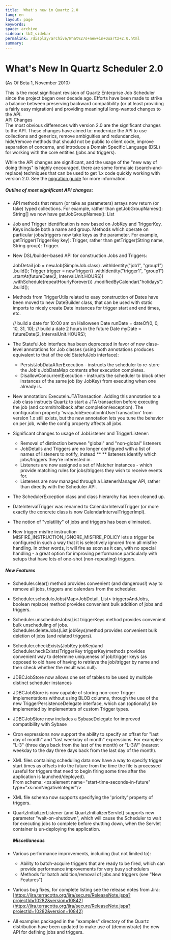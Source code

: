 ```yaml
---
title:  What's new in Quartz 2.0  
lang: en
layout: page
keywords:
space: archive
sidebar: lb2_sidebar
permalink: /display/archive/What%27s+new+in+Quartz+2.0.html
summary:
---
```


What's New In Quartz Scheduler 2.0
==================================

(As Of Beta 1, November 2010)

This is the most significant revision of Quartz Enterprise Job Scheduler since the project began over decade ago. Efforts have been made to strike a balance between preserving backward compatibility (or at least providing a fairly easy migration) and providing meaningful long-wanted changes to the API.  
API Changes  
The most obvious differences with version 2.0 are the significant changes to the API. These changes have aimed to: modernize the API to use collections and generics, remove ambiguities and redundancies, hide/remove methods that should not be public to client code, improve separation of concerns, and introduce a Domain Specific Language (DSL) for working with the core entities (jobs and triggers).

While the API changes are significant, and the usage of the "new way of doing things" is highly encouraged, there are some formulaic (search-and-replace) techniques that can be used to get 1.x code quickly working with version 2.0. See the [migration guide](migration+guide) for more information.

##### Outline of most significant API changes:

*   API methods that return (or take as parameters) arrays now return (or take) typed collections. For example, rather than getJobGroupNames(): String\[\] we now have getJobGroupNames(): List<String>
*   Job and Trigger identification is now based on JobKey and TriggerKey. Keys include both a name and group. Methods which operate on particular jobs/triggers now take keys as the parameter. For example, getTrigger(TriggerKey key): Trigger, rather than getTrigger(String name, String group): Trigger.
*   New DSL/builder-based API for construction Jobs and Triggers:
    
    JobDetail job = newJob(SimpleJob.class)
    .withIdentity("job1", "group1")
    .build();
    Trigger trigger = newTrigger()
    .withIdentity("trigger1", "group1")
    .startAt(futureDate(2, IntervalUnit.HOURS))
    .withSchedule(repeatHourlyForever())
    .modifiedByCalendar("holidays")
    .build();
    
*   Methods from TriggerUtils related to easy construction of Dates have been moved to new DateBuilder class, that can be used with static imports to nicely create Date instances for trigger start and end times, etc.
    
    // build a date for 10:00 am on Halloween
    Date  runDate = dateOf(0, 0, 10, 31, 10);
    // build a date 2 hours in the future
    Date myDate = futureDate(2, IntervalUnit.HOURS);
    
*   The StatefulJob interface has been deprecated in favor of new class-level annotations for Job classes (using both annotations produces equivalent to that of the old StatefulJob interface):
    *   PersistJobDataAfterExecution - instructs the scheduler to re-store the Job's JobDataMap contents after execution completes.
    *   DisallowConcurrentExecution - instructs the scheduler to block other instances of the same job (by JobKey) from executing when one already is.
*   New annotation: ExecuteInJTATransaction. Adding this annotation to a Job class instructs Quartz to start a JTA transaction before executing the job (and commit/rollback after completion/exception). The configuration property 'wrapJobExecutionInUserTransaction' from version 1.x still exists, but the new annotation lets you tune the behavior on per job, while the config property affects all jobs.
*   Significant changes to usage of JobListener and TriggerListener:
    *   Removal of distinction between "global" and "non-global" listeners
    *   JobDetails and Triggers are no longer configured with a list of names of listeners to notify, instead \*\* \*\* listeners identify which jobs/triggers they're interested in.
    *   Listeners are now assigned a set of Matcher instances - which provide matching rules for jobs/triggers they wish to receive events for.
    *   Listeners are now managed through a ListenerManager API, rather than directly with the Scheduler API.
*   The SchedulerException class and class hierarchy has been cleaned up.
*   DateIntervalTrigger was renamed to CalendarIntervalTrigger (or more exactly the concrete class is now CalendarIntervalTriggerImpl).
*   The notion of "volatility" of jobs and triggers has been eliminated.
*   New trigger misfire instruction MISFIRE\_INSTRUCTION\_IGNORE\_MISFIRE\_POLICY lets a trigger be configured in such a way that it is selectively ignored from all misfire handling. In other words, it will fire as soon as it can, with no special handling - a great option for improving performance particularly with setups that have lots of one-shot (non-repeating) triggers.

##### New Features

*   Scheduler.clear() method provides convenient (and dangerous!) way to remove all jobs, triggers and calendars from the scheduler.
*   Scheduler.scheduleJobs(Map<JobDetail, List<Trigger>> triggersAndJobs, boolean replace) method provides convenient bulk addition of jobs and triggers.
*   Scheduler.unscheduleJobs(List<TriggerKey> triggerKeys method provides convenient bulk unscheduling of jobs.  
    Scheduler.deleteJobs(List<JobKey> jobKeys)method provides convenient bulk deletion of jobs (and related triggers).
*   Scheduler.checkExists(JobKey jobKey)and Scheduler.heckExists(TriggerKey triggerKey)methods provides convenient way to determine uniqueness of job/trigger keys (as opposed to old have of having to retrieve the job/trigger by name and then check whether the result was null).
*   JDBCJobStore now allows one set of tables to be used by multiple distinct scheduler instances
*   JDBCJobStore is now capable of storing non-core Trigger implementations without using BLOB columns, through the use of the new TriggerPersistenceDelegate interface, which can (optionally) be implemented by implementers of custom Trigger types.
*   JDBCJobStore now includes a SybaseDelegate for improved compatibility with Sybase
*   Cron expressions now support the ability to specify an offset for "last day of month" and "last weekday of month" expressions. For examples: "L-3" (three days back from the last of the month) or "L-3W" (nearest weekday to the day three days back from the last day of the month).
*   XML files containing scheduling data now have a way to specify trigger start times as offsets into the future from the time the file is processed (useful for triggers that need to begin firing some time after the application is launched/deployed).  
    From schema: <xs:element name="start-time-seconds-in-future" type="xs:nonNegativeInteger"/>
*   XML file schema now supports specifying the 'priority' property of triggers.
*   QuartzInitializerListener (and QuartzInitializerServlet) supports new parameter "wait-on-shutdown", which will cause the Scheduler to wait for executing jobs to complete before shutting down, when the Servlet container is un-deploying the application.
    
    ##### Miscellaneous
    
*   Various performance improvements, including (but not limited to):
    *   Ability to batch-acquire triggers that are ready to be fired, which can provide performance improvements for very busy schedulers
    *   Methods for batch addition/removal of jobs and triggers (see "New Features")
*   Various bug fixes, for complete listing see the release notes from Jira: [https://jira.terracotta.org/jira/secure/ReleaseNote.jspa?projectId=10282&version=10842](https://jira.terracotta.org/jira/secure/ReleaseNote.jspa?projectId=10282&version=10842)
*   All examples packaged in the "examples" directory of the Quartz distribution have been updated to make use of (demonstrate) the new API for defining jobs and triggers.


